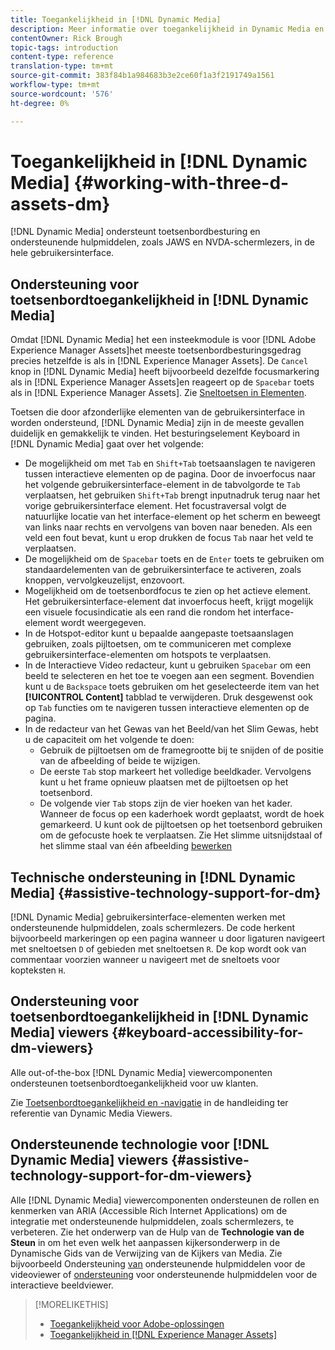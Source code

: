 ```yaml
---
title: Toegankelijkheid in [!DNL Dynamic Media]
description: Meer informatie over toegankelijkheid in Dynamic Media en Dynamic Media Viewers
contentOwner: Rick Brough
topic-tags: introduction
content-type: reference
translation-type: tm+mt
source-git-commit: 383f84b1a984683b3e2ce60f1a3f2191749a1561
workflow-type: tm+mt
source-wordcount: '576'
ht-degree: 0%

---
```



# Toegankelijkheid in [!DNL Dynamic Media] {#working-with-three-d-assets-dm}

[!DNL Dynamic Media] ondersteunt toetsenbordbesturing en ondersteunende hulpmiddelen, zoals JAWS en NVDA-schermlezers, in de hele gebruikersinterface.

## Ondersteuning voor toetsenbordtoegankelijkheid in [!DNL Dynamic Media]

Omdat [!DNL Dynamic Media] het een insteekmodule is voor [!DNL Adobe Experience Manager Assets]het meeste toetsenbordbesturingsgedrag precies hetzelfde is als in [!DNL Experience Manager Assets]. De `Cancel` knop in [!DNL Dynamic Media] heeft bijvoorbeeld dezelfde focusmarkering als in [!DNL Experience Manager Assets]en reageert op de `Spacebar` toets als in [!DNL Experience Manager Assets]. Zie [Sneltoetsen in Elementen](/help/assets/accessibility.md#keyboard-shortcuts).

Toetsen die door afzonderlijke elementen van de gebruikersinterface in worden ondersteund, [!DNL Dynamic Media] zijn in de meeste gevallen duidelijk en gemakkelijk te vinden. Het besturingselement Keyboard in [!DNL Dynamic Media] gaat over het volgende:

* De mogelijkheid om met `Tab` en `Shift+Tab` toetsaanslagen te navigeren tussen interactieve elementen op de pagina.
Door de invoerfocus naar het volgende gebruikersinterface-element in de tabvolgorde te `Tab` verplaatsen, het gebruiken `Shift+Tab` brengt inputnadruk terug naar het vorige gebruikersinterface element.
Het focustraversal volgt de natuurlijke locatie van het interface-element op het scherm en beweegt van links naar rechts en vervolgens van boven naar beneden. Als een veld een fout bevat, kunt u erop drukken de focus `Tab` naar het veld te verplaatsen.
* De mogelijkheid om de `Spacebar` toets en de `Enter` toets te gebruiken om standaardelementen van de gebruikersinterface te activeren, zoals knoppen, vervolgkeuzelijst, enzovoort.
* Mogelijkheid om de toetsenbordfocus te zien op het actieve element. Het gebruikersinterface-element dat invoerfocus heeft, krijgt mogelijk een visuele focusindicatie als een rand die rondom het interface-element wordt weergegeven.
* In de Hotspot-editor kunt u bepaalde aangepaste toetsaanslagen gebruiken, zoals pijltoetsen, om te communiceren met complexe gebruikersinterface-elementen om hotspots te verplaatsen.
* In de Interactieve Video redacteur, kunt u gebruiken `Spacebar` om een beeld te selecteren en het toe te voegen aan een segment. Bovendien kunt u de `Backspace` toets gebruiken om het geselecteerde item van het **[!UICONTROL Content]** tabblad te verwijderen. Druk desgewenst ook op `Tab` functies om te navigeren tussen interactieve elementen op de pagina.
* In de redacteur van het Gewas van het Beeld/van het Slim Gewas, hebt u de capaciteit om het volgende te doen:
   * Gebruik de pijltoetsen om de framegrootte bij te snijden of de positie van de afbeelding of beide te wijzigen.
   * De eerste `Tab` stop markeert het volledige beeldkader. Vervolgens kunt u het frame opnieuw plaatsen met de pijltoetsen op het toetsenbord.
   * De volgende vier `Tab` stops zijn de vier hoeken van het kader. Wanneer de focus op een kaderhoek wordt geplaatst, wordt de hoek gemarkeerd. U kunt ook de pijltoetsen op het toetsenbord gebruiken om de gefocuste hoek te verplaatsen.
Zie Het slimme uitsnijdstaal of het slimme staal van één afbeelding [bewerken](/help/assets/image-profiles.md#editing-the-smart-crop-or-smart-swatch-of-a-single-image)

<!-- Keyboarding is the same because Dynamic Media is using the same UI library (Coral 3 (AEM 6.5) or Coral Spectrum (in Skyline)) as entire AEM Assets.  -->

<!-- In the Hotspot editor, Dynamic Media lets you use arrow keys to control the position of a hot spot. See [Carousel Banners](/help/assets/dynamic-media/carousel-banners.md##adding-hotspots-or-image-maps-to-an-image-banner) or [Interactive Images](/help/assets/dynamic-media/interactive-images.md#adding-hotspots-to-an-image-banner)  -->

<!-- I think we should definitely mention this in the DM-specific area of documentation for keyboard support. -->

<!-- I would not get into much of details of specific keyboard support logic of these editors. One of the reasons - chances are that accessibility support will receive Phase2-like attention, with more holistic approach. -->

## Technische ondersteuning in [!DNL Dynamic Media] {#assistive-technology-support-for-dm}

[!DNL Dynamic Media] gebruikersinterface-elementen werken met ondersteunende hulpmiddelen, zoals schermlezers. De code herkent bijvoorbeeld markeringen op een pagina wanneer u door ligaturen navigeert met sneltoetsen `D` of gebieden met sneltoetsen `R`. De kop wordt ook van commentaar voorzien wanneer u navigeert met de sneltoets voor kopteksten `H`.

## Ondersteuning voor toetsenbordtoegankelijkheid in [!DNL Dynamic Media] viewers {#keyboard-accessibility-for-dm-viewers}

Alle out-of-the-box [!DNL Dynamic Media] viewercomponenten ondersteunen toetsenbordtoegankelijkheid voor uw klanten.

Zie [Toetsenbordtoegankelijkheid en -navigatie](https://docs.adobe.com/content/help/en/dynamic-media-developer-resources/library/c-keyboard-accessibility.html) in de handleiding ter referentie van Dynamic Media Viewers.

## Ondersteunende technologie voor [!DNL Dynamic Media] viewers {#assistive-technology-support-for-dm-viewers}

Alle [!DNL Dynamic Media] viewercomponenten ondersteunen de rollen en kenmerken van ARIA (Accessible Rich Internet Applications) om de integratie met ondersteunende hulpmiddelen, zoals schermlezers, te verbeteren.
Zie het onderwerp van de Hulp van de **Technologie van de Steun** in om het even welk het aanpassen kijkersonderwerp in de Dynamische Gids van de Verwijzing van de Kijkers van Media. Zie bijvoorbeeld Ondersteuning [van](https://experienceleague.adobe.com/docs/dynamic-media-developer-resources/library/viewers-aem-assets-dmc/video/r-html5-video-viewer-20-assistive.html) ondersteunende hulpmiddelen voor de videoviewer of [ondersteuning](https://experienceleague.adobe.com/docs/dynamic-media-developer-resources/library/viewers-for-aem-assets-only/interactive-images/c-html5-aem-interactive-image-assistive.html#viewers-for-aem-assets-only) voor ondersteunende hulpmiddelen voor de interactieve beeldviewer.

>[!MORELIKETHIS]
>
>* [Toegankelijkheid voor Adobe-oplossingen](https://www.adobe.com/accessibility.html)
>* [Toegankelijkheid in [!DNL Experience Manager Assets]](/help/assets/accessibility.md)

